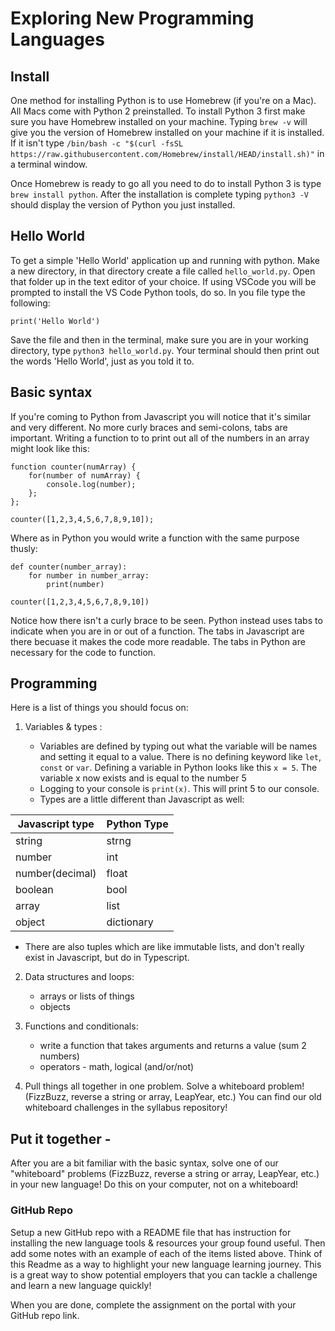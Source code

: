 # Exploring New Programming Languages

## Install

One method for installing Python is to use Homebrew (if you're on a Mac). All Macs come with Python 2 preinstalled. To install Python 3 first make sure you have Homebrew installed on your machine. Typing `brew -v` will give you the version of Homebrew installed on your machine if it is installed. If it isn't type `/bin/bash -c "$(curl -fsSL https://raw.githubusercontent.com/Homebrew/install/HEAD/install.sh)"` in a terminal window.

Once Homebrew is ready to go all you need to do to install Python 3 is type `brew install python`. After the installation is complete typing `python3 -V` should display the version of Python you just installed.

## Hello World

To get a simple 'Hello World' application up and running with python. Make a new directory, in that directory create a file called `hello_world.py`. Open that folder up in the text editor of your choice. If using VSCode you will be prompted to install the VS Code Python tools, do so. In you file type the following:

`print('Hello World')`

Save the file and then in the terminal, make sure you are in your working directory, type `python3 hello_world.py`. Your terminal should then print out the words 'Hello World', just as you told it to.

## Basic syntax

If you're coming to Python from Javascript you will notice that it's similar and very different. No more curly braces and semi-colons, tabs are important. Writing a function to to print out all of the numbers in an array might look like this:

```
function counter(numArray) {
    for(number of numArray) {
        console.log(number);
    };
};

counter([1,2,3,4,5,6,7,8,9,10]);
```

Where as in Python you would write a function with the same purpose thusly:

```
def counter(number_array):
    for number in number_array:
        print(number)

counter([1,2,3,4,5,6,7,8,9,10])
```

Notice how there isn't a curly brace to be seen. Python instead uses tabs to indicate when you are in or out of a function. The tabs in Javascript are there becuase it makes the code more readable. The tabs in Python are necessary for the code to function.

## Programming

Here is a list of things you should focus on:

1. Variables & types :

   - Variables are defined by typing out what the variable will be names and setting it equal to a value. There is no defining keyword like `let`, `const` or `var`. Defining a variable in Python looks like this `x = 5`. The variable x now exists and is equal to the number 5
   - Logging to your console is `print(x)`. This will print 5 to our console.
   - Types are a little different than Javascript as well:

| Javascript type | Python Type |
| --------------- | ----------- |
| string          | strng       |
| number          | int         |
| number(decimal) | float       |
| boolean         | bool        |
| array           | list        |
| object          | dictionary  |

- There are also tuples which are like immutable lists, and don't really exist in Javascript, but do in Typescript.

2. Data structures and loops:

   - arrays or lists of things
   - objects

3. Functions and conditionals:

   - write a function that takes arguments and returns a value (sum 2 numbers)
   - operators - math, logical (and/or/not)

4. Pull things all together in one problem. Solve a whiteboard problem! (FizzBuzz, reverse a string or array, LeapYear, etc.) You can find our old whiteboard challenges in the syllabus repository!

## Put it together -

After you are a bit familiar with the basic syntax, solve one of our "whiteboard" problems (FizzBuzz, reverse a string or array, LeapYear, etc.) in your new language! Do this on your computer, not on a whiteboard!

### GitHub Repo

Setup a new GitHub repo with a README file that has instruction for installing the new language tools & resources your group found useful. Then add some notes with an example of each of the items listed above. Think of this Readme as a way to highlight your new language learning journey. This is a great way to show potential employers that you can tackle a challenge and learn a new language quickly!

When you are done, complete the assignment on the portal with your GitHub repo link.
